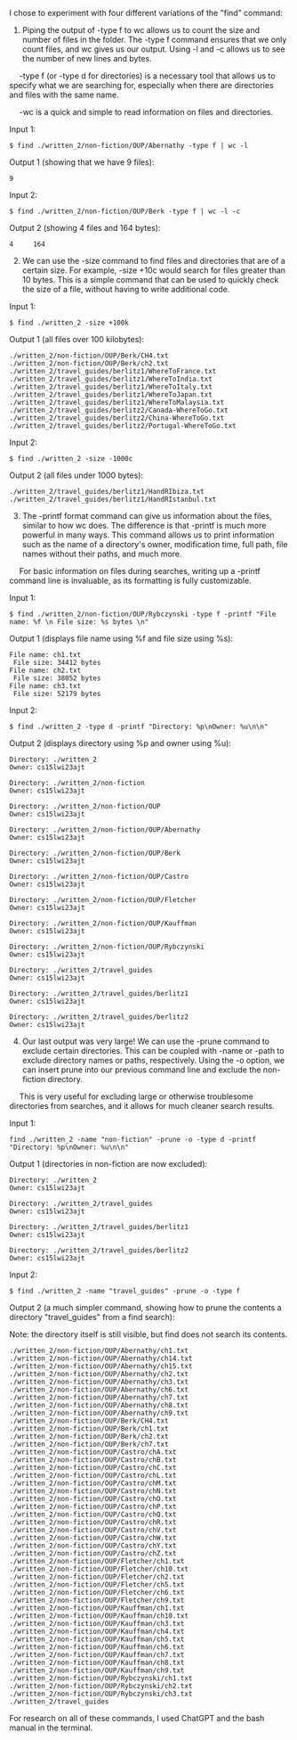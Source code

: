 I chose to experiment with four different variations of the "find" command:

1. Piping the output of -type f to wc allows us to count the size and number of files in the folder. The -type f command ensures that we only count files,
and wc gives us our output. Using -l and -c allows us to see the number of new lines and bytes.

&emsp;  -type f (or -type d for directories) is a necessary tool that allows us to specify what we are searching for, especially when there are directories &emsp;  and files
with the same name.

&emsp;  -wc is a quick and simple to read information on files and directories.

Input 1:
```
$ find ./written_2/non-fiction/OUP/Abernathy -type f | wc -l
```

Output 1 (showing that we have 9 files): 
```
9
```

Input 2:
```
$ find ./written_2/non-fiction/OUP/Berk -type f | wc -l -c
```

Output 2 (showing 4 files and 164 bytes):
```
4     164
```

2. We can use the -size command to find files and directories that are of a certain size. For example, -size +10c would search for files greater than 10 bytes.
This is a simple command that can be used to quickly check the size of a file, without having to write additional code.

Input 1:

```
$ find ./written_2 -size +100k
```

Output 1 (all files over 100 kilobytes):

```
./written_2/non-fiction/OUP/Berk/CH4.txt
./written_2/non-fiction/OUP/Berk/ch2.txt
./written_2/travel_guides/berlitz1/WhereToFrance.txt
./written_2/travel_guides/berlitz1/WhereToIndia.txt
./written_2/travel_guides/berlitz1/WhereToItaly.txt
./written_2/travel_guides/berlitz1/WhereToJapan.txt
./written_2/travel_guides/berlitz1/WhereToMalaysia.txt
./written_2/travel_guides/berlitz2/Canada-WhereToGo.txt
./written_2/travel_guides/berlitz2/China-WhereToGo.txt
./written_2/travel_guides/berlitz2/Portugal-WhereToGo.txt
```

Input 2:
```
$ find ./written_2 -size -1000c
```

Output 2 (all files under 1000 bytes):
```
./written_2/travel_guides/berlitz1/HandRIbiza.txt
./written_2/travel_guides/berlitz1/HandRIstanbul.txt
```

3. The -printf format command can give us information about the files, similar to how wc does. The difference is that -printf is much more powerful in many ways.
This command allows us to print information such as the name of a directory's owner, modification time, full path, file names without their paths, and much more.

&emsp;  For basic information on files during searches, writing up a -printf command line is invaluable, as its formatting is fully customizable.

Input 1:
```
$ find ./written_2/non-fiction/OUP/Rybczynski -type f -printf "File name: %f \n File size: %s bytes \n"
```

Output 1 (displays file name using %f and file size using %s):
```
File name: ch1.txt 
 File size: 34412 bytes 
File name: ch2.txt 
 File size: 38052 bytes 
File name: ch3.txt 
 File size: 52179 bytes
```

Input 2:
```
$ find ./written_2 -type d -printf "Directory: %p\nOwner: %u\n\n"
```

Output 2 (displays directory using %p and owner using %u):
```
Directory: ./written_2
Owner: cs15lwi23ajt

Directory: ./written_2/non-fiction
Owner: cs15lwi23ajt

Directory: ./written_2/non-fiction/OUP
Owner: cs15lwi23ajt

Directory: ./written_2/non-fiction/OUP/Abernathy
Owner: cs15lwi23ajt

Directory: ./written_2/non-fiction/OUP/Berk
Owner: cs15lwi23ajt

Directory: ./written_2/non-fiction/OUP/Castro
Owner: cs15lwi23ajt

Directory: ./written_2/non-fiction/OUP/Fletcher
Owner: cs15lwi23ajt

Directory: ./written_2/non-fiction/OUP/Kauffman
Owner: cs15lwi23ajt

Directory: ./written_2/non-fiction/OUP/Rybczynski
Owner: cs15lwi23ajt

Directory: ./written_2/travel_guides
Owner: cs15lwi23ajt

Directory: ./written_2/travel_guides/berlitz1
Owner: cs15lwi23ajt

Directory: ./written_2/travel_guides/berlitz2
Owner: cs15lwi23ajt
```

4. Our last output was very large! We can use the -prune command to exclude certain directories. This can be coupled with -name or -path to exclude
directory names or paths, respectively. Using the -o option, we can insert prune into our previous command line and exclude the non-fiction directory.

&emsp;  This is very useful for excluding large or otherwise troublesome directories from searches, and it allows for much cleaner search results.

Input 1:
```
find ./written_2 -name "non-fiction" -prune -o -type d -printf "Directory: %p\nOwner: %u\n\n"
```

Output 1 (directories in non-fiction are now excluded):
```
Directory: ./written_2
Owner: cs15lwi23ajt

Directory: ./written_2/travel_guides
Owner: cs15lwi23ajt

Directory: ./written_2/travel_guides/berlitz1
Owner: cs15lwi23ajt

Directory: ./written_2/travel_guides/berlitz2
Owner: cs15lwi23ajt
```

Input 2:
```
$ find ./written_2 -name "travel_guides" -prune -o -type f
```

Output 2 (a much simpler command, showing how to prune the contents a directory "travel_guides" from a find search):

Note: the directory itself is still visible, but find does not search its contents.
```
./written_2/non-fiction/OUP/Abernathy/ch1.txt
./written_2/non-fiction/OUP/Abernathy/ch14.txt
./written_2/non-fiction/OUP/Abernathy/ch15.txt
./written_2/non-fiction/OUP/Abernathy/ch2.txt
./written_2/non-fiction/OUP/Abernathy/ch3.txt
./written_2/non-fiction/OUP/Abernathy/ch6.txt
./written_2/non-fiction/OUP/Abernathy/ch7.txt
./written_2/non-fiction/OUP/Abernathy/ch8.txt
./written_2/non-fiction/OUP/Abernathy/ch9.txt
./written_2/non-fiction/OUP/Berk/CH4.txt
./written_2/non-fiction/OUP/Berk/ch1.txt
./written_2/non-fiction/OUP/Berk/ch2.txt
./written_2/non-fiction/OUP/Berk/ch7.txt
./written_2/non-fiction/OUP/Castro/chA.txt
./written_2/non-fiction/OUP/Castro/chB.txt
./written_2/non-fiction/OUP/Castro/chC.txt
./written_2/non-fiction/OUP/Castro/chL.txt
./written_2/non-fiction/OUP/Castro/chM.txt
./written_2/non-fiction/OUP/Castro/chN.txt
./written_2/non-fiction/OUP/Castro/chO.txt
./written_2/non-fiction/OUP/Castro/chP.txt
./written_2/non-fiction/OUP/Castro/chQ.txt
./written_2/non-fiction/OUP/Castro/chR.txt
./written_2/non-fiction/OUP/Castro/chV.txt
./written_2/non-fiction/OUP/Castro/chW.txt
./written_2/non-fiction/OUP/Castro/chY.txt
./written_2/non-fiction/OUP/Castro/chZ.txt
./written_2/non-fiction/OUP/Fletcher/ch1.txt
./written_2/non-fiction/OUP/Fletcher/ch10.txt
./written_2/non-fiction/OUP/Fletcher/ch2.txt
./written_2/non-fiction/OUP/Fletcher/ch5.txt
./written_2/non-fiction/OUP/Fletcher/ch6.txt
./written_2/non-fiction/OUP/Fletcher/ch9.txt
./written_2/non-fiction/OUP/Kauffman/ch1.txt
./written_2/non-fiction/OUP/Kauffman/ch10.txt
./written_2/non-fiction/OUP/Kauffman/ch3.txt
./written_2/non-fiction/OUP/Kauffman/ch4.txt
./written_2/non-fiction/OUP/Kauffman/ch5.txt
./written_2/non-fiction/OUP/Kauffman/ch6.txt
./written_2/non-fiction/OUP/Kauffman/ch7.txt
./written_2/non-fiction/OUP/Kauffman/ch8.txt
./written_2/non-fiction/OUP/Kauffman/ch9.txt
./written_2/non-fiction/OUP/Rybczynski/ch1.txt
./written_2/non-fiction/OUP/Rybczynski/ch2.txt
./written_2/non-fiction/OUP/Rybczynski/ch3.txt
./written_2/travel_guides
```

For research on all of these commands, I used ChatGPT and the bash manual in the terminal.
